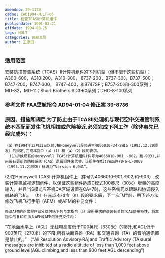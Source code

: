 ```yaml
---
amendno: 39-1139
cadno: CAD1994-MULT-06
title: 检查TCASⅡ计算机组件
publishdate: 1994-03-21
effdate: 1994-03-25
tags: MULT
categories: 民航总局
author: 王彦田
---
```


### 适用范围 
安装防撞警告系统（TCAS）Ⅱ计算机组件的下列机型（但不限于这些机型）：A300-600，A310-200，A310-300， B737-200，B737-300，B737-500；B747-200，B747-300， B747-400，和B747SP；B757-200和-300系列；MD-82，MD-11；Short Brothers SD3-60系列；DHC-8-100系列

<!--more-->
### 参考文件    FAA适航指令 AD94-01-04 修正案 39-8786 

### 原因、措施和规定 为了防止由于TCASⅡ处理机与现行空中交通管制系统不匹配而发生飞机相撞或危险接近,必须完成下列工作（除非事先已经完成外）：
    （a）在1994年12月31日以前,按Honeywell服务通告4066010-34-SW16（1993.12.20颁发）的规定,完成本指令（a）（1）和（a）（2）段的要求。 
      (1)拆换现有的Honeywell TCASⅡ计算机组件(件号为4066010-901，-902，和-903),并用带有更新的防撞系统（CAS）逻辑组件来代替，该组件在Mitre函件F046-L-0069（1993.11.21颁发）标识为“Version 6.04A”。 

         
(2)在Honeywell TCASⅡ计算机组件上（件号为4066010-901,-902,和-903）,改装计算机监视逻辑组件，以保证这些组件适应C模式100英尺（30米）增量的高度输入，并且当S模式应答机CA区域设置在CA=7时，这些系统可以跟踪和协调侵入航路的飞机。 
    （b）在完成本指令（a）段的要求后，下一次飞行前，用下述方法修改飞机飞行手册（AFM）或AFM的补充文件： 

    修改AFM的正常程序部分以包括下列与本指令（a）段所要求的改装有关的TCAS使用特性，将本指令的复印件插入AFM或AFM的补充文件内： 
“在地面水平上（AGL）无线电高度低于1100英尺（330米）的爬升,和AGL低于900英尺（270米）的下降,所有决断咨询（RA）和交通咨询（TA）的音响通讯都是禁止的。”
 （“All Resolution Advisory(RA)and Traffic Advisory (TA)aural messages are inhibited at a radio  altitude of less than 1,000 feet above ground level(AGL)climbing,and less than 900 feet AGL descending”)
